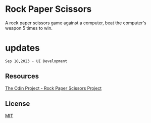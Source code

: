 # Rock Paper Scissors

A rock paper scissors game against a computer, beat the computer's weapon 5 times to win.

# updates
    Sep 18,2023 - UI Development
    
## Resources

[The Odin Project - Rock Paper Scissors Project](https://www.theodinproject.com/lessons/foundations-rock-paper-scissors)

## License

[MIT](https://choosealicense.com/licenses/mit/)
